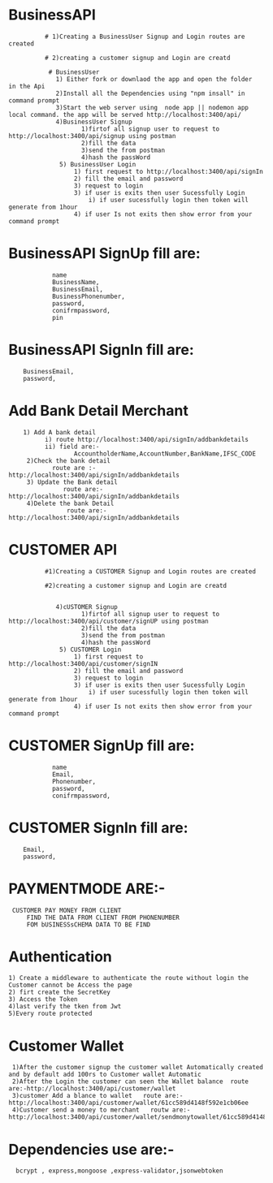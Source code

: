 # BusinessAPI

              # 1)Creating a BusinessUser Signup and Login routes are created
 
              # 2)creating a customer signup and Login are creatd 

               # BusinessUser
                 1) Either fork or downlaod the app and open the folder  in the Api
                 2)Install all the Dependencies using "npm insall" in command prompt
                 3)Start the web server using  node app || nodemon app local command. the app will be served http://localhost:3400/api/
                 4)BusinessUser Signup
                        1)firtof all signup user to request to http://localhost:3400/api/signup using postman
                        2)fill the data 
                        3)send the from postman
                        4)hash the passWord
                  5) BusinessUser Login     
                      1) first request to http://localhost:3400/api/signIn
                      2) fill the email and password 
                      3) request to login 
                      3) if user is exits then user Sucessfully Login
                          i) if user sucessfully login then token will generate from 1hour
                      4) if user Is not exits then show error from your command prompt
                      
# BusinessAPI SignUp fill are:
                name
                BusinessName,
                BusinessEmail,
                BusinessPhonenumber,
                password,
                conifrmpassword,
                pin
                
# BusinessAPI SignIn fill are:      
        BusinessEmail,
        password,
        
        
        
 # Add Bank Detail Merchant       
        1) Add A bank detail 
              i) route http://localhost:3400/api/signIn/addbankdetails
              ii) field are:-
                      AccountholderName,AccountNumber,BankName,IFSC_CODE
         2)Check the bank detail 
                route are :-http://localhost:3400/api/signIn/addbankdetails
         3) Update the Bank detail
                   route are:-http://localhost:3400/api/signIn/addbankdetails 
         4)Delete the bank Detail           
                    route are:-http://localhost:3400/api/signIn/addbankdetails 
# CUSTOMER API

              #1)Creating a CUSTOMER Signup and Login routes are created
 
              #2)creating a customer signup and Login are creatd 

              
                 4)cUSTOMER Signup
                        1)firtof all signup user to request to http://localhost:3400/api/customer/signUP using postman
                        2)fill the data 
                        3)send the from postman
                        4)hash the passWord
                  5) CUSTOMER Login     
                      1) first request to http://localhost:3400/api/customer/signIN
                      2) fill the email and password 
                      3) request to login 
                      3) if user is exits then user Sucessfully Login
                          i) if user sucessfully login then token will generate from 1hour
                      4) if user Is not exits then show error from your command prompt
                      
 # CUSTOMER SignUp fill are:
                name
                Email,
                Phonenumber,
                password,
                conifrmpassword,
                
                
 # CUSTOMER SignIn fill are:      
        Email,
        password,
        
        
        
        
# PAYMENTMODE ARE:-  
     CUSTOMER PAY MONEY FROM CLIENT 
         FIND THE DATA FROM CLIENT FROM PHONENUMBER
         FOM bUSINESSsCHEMA DATA TO BE FIND 
    
         
 
 # Authentication
    1) Create a middleware to authenticate the route without login the Customer cannot be Access the page
    2) firt create the SecretKey
    3) Access the Token
    4)last verify the tken from Jwt
    5)Every route protected
   
   
  # Customer Wallet
     1)After the customer signup the customer wallet Automatically created and by default add 100rs to Customer wallet Automatic
     2)After the Login the customer can seen the Wallet balance  route are:-http://localhost:3400/api/customer/wallet
     3)customer Add a blance to wallet   route are:-http://localhost:3400/api/customer/wallet/61cc589d4148f592e1cb06ee
     4)Customer send a money to merchant   routw are:-http://localhost:3400/api/customer/wallet/sendmonytowallet/61cc589d4148f592e1cb06ee
        
        
        
        
        
        
        
   

   # Dependencies use are:-
      bcrypt , express,mongoose ,express-validator,jsonwebtoken


